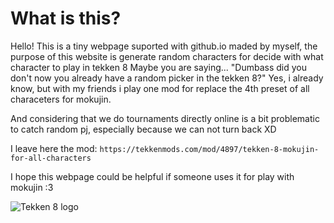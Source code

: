 # What is this?
Hello!
This is a tiny webpage suported with github.io maded by myself, the purpose of this website is generate random characters for decide with what character to play in tekken 8
Maybe you are saying... "Dumbass did you don't now you already have a random picker in the tekken 8?"
Yes, i already know, but with my friends i play one mod for replace the 4th preset of all characeters for mokujin.

And considering that we do tournaments directly online is a bit problematic to catch random pj, especially because we can not turn back XD

I leave here the mod:
  ```https://tekkenmods.com/mod/4897/tekken-8-mokujin-for-all-characters```

I hope this webpage could be helpful if someone uses it for play with mokujin :3

![Tekken 8 logo](images/tekken8logo.png)
